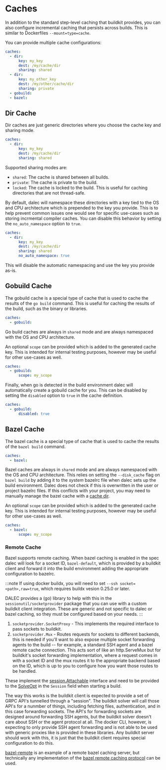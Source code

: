 # Caches

In addition to the standard step-level caching that buildkit provides, you can
also configure incremental caching that persists across builds.
This is similar to Dockerfiles `--mount=type=cache`.

You can provide multiple cache configurations:

```yaml
caches:
  - dir:
      key: my_key
      dest: /my/cache/dir
      sharing: shared
  - dir:
      key: my_other_key
      dest: /my/other/cache/dir
      sharing: private
  - gobuild:
  - bazel:
```

## Dir Cache

Dir caches are just generic directories where you choose the cache key and sharing mode.

```yaml
caches:
  - dir:
      key: my_key
      dest: /my/cache/dir
      sharing: shared
```

Supported sharing modes are:
- `shared`: The cache is shared between all builds.
- `private`: The cache is private to the build.
- `locked`: The cache is locked to the build. This is useful for caching directories that are not thread-safe.

By default, dalec will namespace these directories with a key tied to the OS and
CPU architecture which is prepended to the key you provide. This is to help
prevent common issues one would see for specific use-cases such as storing
incrmental compiler caches.
You can disable this behavior by setting the `no_auto_namespace` option to `true`.

```yaml
caches:
  - dir:
      key: my_key
      dest: /my/cache/dir
      sharing: shared
      no_auto_namespace: true
```

This will disable the automatic namespacing and use the key you provide as-is.


## Gobuild Cache

The gobuild cache is a special type of cache that is used to cache the results of
the `go build` command.
This is useful for caching the results of the build, such as the binary or
libraries.

```yaml
caches:
  - gobuild:
```

Go build caches are always in `shared` mode and are always namespaced with the OS and CPU architecture.

An optional `scope` can be provided which is added to the generated cache key.
This is intended for internal testing purposes, however may be useful for other
use-cases as well.

```yaml
caches:
  - gobuild:
      scope: my_scope
```

Finally, when go is detected in the build environment dalec will automatically
create a gobuild cache for you. This can be disabled by setting the `disabled`
option to `true` in the cache definition.

```yaml
caches:
  - gobuild:
      disabled: true
```

## Bazel Cache

The bazel cache is a special type of cache that is used to cache the results of
the `bazel build` command.

```yaml
caches:
  - bazel:
```

Bazel caches are always in `shared` mode and are always namespaced with the OS and CPU architecture.
This relies on setting the `--disk_cache` flag on `bazel build` by adding it to the *system* bazelrc file
when dalec sets up the build environment.
Dalec does not check if this is overwritten in the user or project bazelrc files.
If this conflicts with your project, you may need to manually manage the bazel cache with a [cache dir](#dir-cache).

An optional `scope` can be provided which is added to the generated cache key.
This is intended for internal testing purposes, however may be useful for other
use-cases as well.

```yaml
caches:
  - bazel:
      scope: my_scope
```

### Remote Cache

Bazel supports remote caching. When bazel caching is enabled in the spec dalec will look for a socket ID, `bazel-default`,
which is provided by a buildkit client and forward it into the build environment adding the appropriate configuration to
bazelrc.

:::note
If using docker buildx, you will need to set `--ssh socket=<path>,raw=true`, which requires buildx vesion 0.25.0 or later.

DALEC provides a (go) library to help with this in the `sessionutil/socketprovider` package that you can use with a custom buildkit client integration.
These are generic and not specific to dalec or bazel caching, so they must be configured based on your needs.
:::

1. `socketprovider.SocketProxy` - This implements the required interface to pass sockets to buildkit.
2. `socketprovider.Mux` - Routes requests for sockets to different backends,
    this is needed if you'll want to also expose multiple socket forwarding agents to the build -- for example, a standard SSH agent and a bazel remote cache connection. This acts sort of like an http.ServeMux but for buildkit's
    socket forwarding implementation, where a request comes in with a socket ID and
    the mux routes it to the appropriate backend based on the ID, which is up to you
    to configure how you want those routes to be handled.

These implement the
[session.Attachable](https://pkg.go.dev/github.com/moby/buildkit/session#Attachable) interface and need to be provided to the
[SolveOpt](https://pkg.go.dev/github.com/moby/buildkit/client#SolveOpt) in the `Session` field when starting a build.

The way this works is the buildkit client is expected to provide a set of GRPC API's tunnelled through a "session".
The buildkit solver will call those API's for a nunmber of things, including fetching files, authentication, and in this case
forwarding sockets.
The API's for forwarding sockets are designed around forwarding SSH agents, but the buildkit solver doesn't care about SSH
or the agent protocol at all.
The docker CLI, however, is expecting to only provide SSH agent forwarding and is not able to be used with generic proxies like
is provided in these libraries.
Any buildkit server should work with this, it is just that the buildkit client requires special configuration to do this.

[bazel-remote](https://github.com/buchgr/bazel-remote) is an example of a remote bazel caching server, but technically any
implementation of the [bazel remote caching protocol](https://bazel.build/remote/caching) can be used.